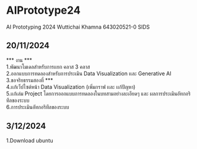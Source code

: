 # AIPrototype24  
AI Prototyping 2024 Wuttichai Khamna 643020521-0 SIDS   
## 20/11/2024  
*** งาน ***  
1.พัฒนาโมเดลสำหรับการเเยก คลาส 3 คลาส  
2.ออกแบบการทดลองสำหรับการประเมิน Data Visualization เเละ Generative AI  
3.ขอจริยธรรมสองที่ ***  
4.เเก้เว็ปไซต์หน้า Data Visualization (เพิ่มกราฟ เเละ เเก้ปัญหา)  
5.เเก้เล่ม Project โดยการออกแบบการทดลองในบทสามอย่างละเอียดๆ และ ผลการประเมินอัทกอริทึลของระบบ  
6.การประเมินอัทกอริทึลของระบบ  
## 3/12/2024
1.Download ubuntu  
